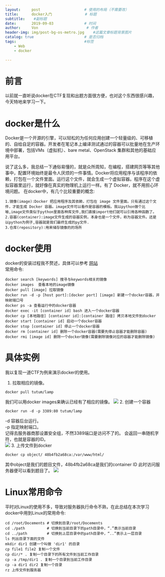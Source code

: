 ```yaml
---
layout:     post                    # 使用的布局（不需要改）
title:      docker入门               # 标题 
subtitle:    #副标题
date:       2019-09-03              # 时间
author:     Von                      # 作者
header-img: img/post-bg-os-metro.jpg    #这篇文章标题背景图片
catalog: true                       # 是否归档
tags:                               #标签
    - Web
    - docker
    
---
```


# 前言
以前就一直听说docker在CTF复现和出题方面很方便，也对这个东西很感兴趣，今天特地来学习一下。

# docker是什么
Docker是一个开源的引擎，可以轻松的为任何应用创建一个轻量级的、可移植的、自给自足的容器。开发者在笔记本上编译测试通过的容器可以批量地在生产环境中部署，包括VMs（虚拟机）、bare metal、OpenStack 集群和其他的基础应用平台。  

说了这么多，我总结一下通俗易懂的，就是众所周知，在编程，搭建网页等等其他事中，配置环境始终是最令人厌烦的一件事情。Docker将应用程序与该程序的依赖，打包在一个文件里面。运行这个文件，就会生成一个虚拟容器。程序在这个虚拟容器里运行，就好像在真实的物理机上运行一样。有了 Docker，就不用担心环境问题。
在docker中，有几个比较重要的概念:  
```
1.镜像(image):Docker 把应用程序及其依赖，打包在 image 文件里面。只有通过这个文件，才能生成 Docker 容器。image文件可以看作是容器的模板。我以python做个比喻,image文件类似于python里面各种库文件,我们直接import他们就可以引用各种函数了。
2.容器(container):image文件生成的容器实例，本身也是一个文件，称为容器文件。还是以python为例子,容器就是我们最终生成的py文件.
3.仓库(repository):用来储存镜像的的场所
```

# docker使用
docker的安装过程我不赘述，具体可以参考   [网站](https://www.runoob.com/docker/ubuntu-docker-install.html)  
常用命令:
```
docker search [keywords] 搜寻与keywords相关的镜像
docker images  查看本地的image镜像
docker pull [image] 拉取镜像
docker run -d -p [host port]:[docker port] [image] 新建一个docker容器，并映射端口号
docker ps -a 查看运行中的docker容器
docker exec -it [container id] bash 进入一个docker容器
docker cp [本地路径] [container id]:[container 路径] 拷贝本地文件到docker
docker start [container id] 启动一个docker容器
docker stop [container id] 停止一个docker容器
docker rm [container id] 删除一个docker容器(需要先停止容器才能删除容器)
docker rmi [image id] 删除一个docker镜像(需要删除镜像对应的容器才能删除镜像)
```

# 具体实例
我以复现一道CTF为例来演示docker的使用。
1. 拉取相应的镜像。
```
docker pull tutum/lamp
```
我们可以用docker images来确认已经有了相应的镜像。
![](http://VonLYC.github.io/img/blog10-1.png)
2. 创建一个容器  
```
docker run -d -p 3389:80 tutum/lamp
```
-d	容器后台运行。  
-p	指定映射端口。  
记得去服务器商那设置安全组，不然3389端口是访问不了的。
会返回一串随机字符，也就是容器的ID。  
![](http://VonLYC.github.io/img/blog10-2.png)
3. 上传文件到docker
```
docker cp object/ 48b4fb2a68ca:/var/www/html/
```
其中object是我们的题目文件，48b4fb2a68ca是我们的container ID
此时访问服务器便可以看到题目了。
![](http://VonLYC.github.io/img/blog10-3.png)

# Linux常用命令
平时对Linux的使用不多，导致对服务器执行命令不熟，在此总结在本次学习docker中用到Linux的常用命令:
```
cd /root/Docements # 切换到目录/root/Docements  
cd ./path          # 切换到当前目录下的path目录中，“.”表示当前目录    
cd ../path         # 切换到上层目录中的path目录中，“..”表示上一层目录
ls 列出目录下面的文件
mkdir dir1 创建一个叫做 'dir1' 的目录
cp file1 file2 复制一个文件 
cp dir/* . 复制一个目录下的所有文件到当前工作目录 
cp -a /tmp/dir1 . 复制一个目录到当前工作目录 
cp -a dir1 dir2 复制一个目录 
rz 上传文件到服务器
```









